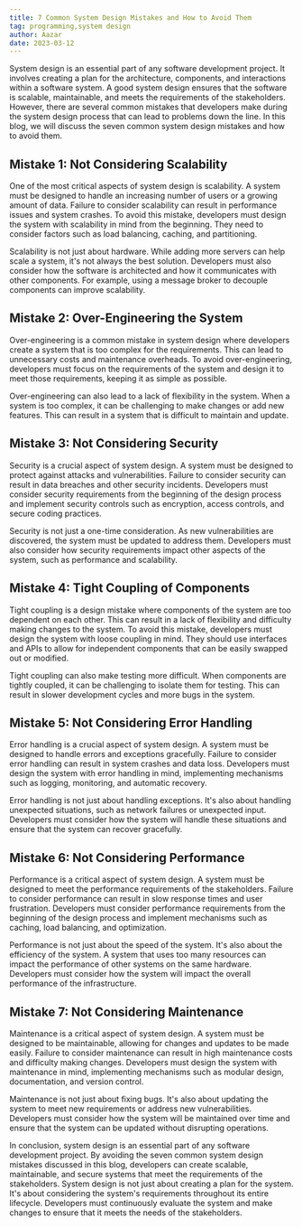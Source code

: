 ```yaml
---
title: 7 Common System Design Mistakes and How to Avoid Them
tag: programming,system design
author: Aazar
date: 2023-03-12
---
```


System design is an essential part of any software development project. It involves creating a plan for the architecture, components, and interactions within a software system. A good system design ensures that the software is scalable, maintainable, and meets the requirements of the stakeholders. However, there are several common mistakes that developers make during the system design process that can lead to problems down the line. In this blog, we will discuss the seven common system design mistakes and how to avoid them.

## Mistake 1: Not Considering Scalability

One of the most critical aspects of system design is scalability. A system must be designed to handle an increasing number of users or a growing amount of data. Failure to consider scalability can result in performance issues and system crashes. To avoid this mistake, developers must design the system with scalability in mind from the beginning. They need to consider factors such as load balancing, caching, and partitioning.

Scalability is not just about hardware. While adding more servers can help scale a system, it's not always the best solution. Developers must also consider how the software is architected and how it communicates with other components. For example, using a message broker to decouple components can improve scalability.

## Mistake 2: Over-Engineering the System

Over-engineering is a common mistake in system design where developers create a system that is too complex for the requirements. This can lead to unnecessary costs and maintenance overheads. To avoid over-engineering, developers must focus on the requirements of the system and design it to meet those requirements, keeping it as simple as possible.

Over-engineering can also lead to a lack of flexibility in the system. When a system is too complex, it can be challenging to make changes or add new features. This can result in a system that is difficult to maintain and update.

## Mistake 3: Not Considering Security

Security is a crucial aspect of system design. A system must be designed to protect against attacks and vulnerabilities. Failure to consider security can result in data breaches and other security incidents. Developers must consider security requirements from the beginning of the design process and implement security controls such as encryption, access controls, and secure coding practices.

Security is not just a one-time consideration. As new vulnerabilities are discovered, the system must be updated to address them. Developers must also consider how security requirements impact other aspects of the system, such as performance and scalability.

## Mistake 4: Tight Coupling of Components

Tight coupling is a design mistake where components of the system are too dependent on each other. This can result in a lack of flexibility and difficulty making changes to the system. To avoid this mistake, developers must design the system with loose coupling in mind. They should use interfaces and APIs to allow for independent components that can be easily swapped out or modified.

Tight coupling can also make testing more difficult. When components are tightly coupled, it can be challenging to isolate them for testing. This can result in slower development cycles and more bugs in the system.

## Mistake 5: Not Considering Error Handling

Error handling is a crucial aspect of system design. A system must be designed to handle errors and exceptions gracefully. Failure to consider error handling can result in system crashes and data loss. Developers must design the system with error handling in mind, implementing mechanisms such as logging, monitoring, and automatic recovery.

Error handling is not just about handling exceptions. It's also about handling unexpected situations, such as network failures or unexpected input. Developers must consider how the system will handle these situations and ensure that the system can recover gracefully.

## Mistake 6: Not Considering Performance

Performance is a critical aspect of system design. A system must be designed to meet the performance requirements of the stakeholders. Failure to consider performance can result in slow response times and user frustration. Developers must consider performance requirements from the beginning of the design process and implement mechanisms such as caching, load balancing, and optimization.

Performance is not just about the speed of the system. It's also about the efficiency of the system. A system that uses too many resources can impact the performance of other systems on the same hardware. Developers must consider how the system will impact the overall performance of the infrastructure.

## Mistake 7: Not Considering Maintenance

Maintenance is a critical aspect of system design. A system must be designed to be maintainable, allowing for changes and updates to be made easily. Failure to consider maintenance can result in high maintenance costs and difficulty making changes. Developers must design the system with maintenance in mind, implementing mechanisms such as modular design, documentation, and version control.

Maintenance is not just about fixing bugs. It's also about updating the system to meet new requirements or address new vulnerabilities. Developers must consider how the system will be maintained over time and ensure that the system can be updated without disrupting operations.

In conclusion, system design is an essential part of any software development project. By avoiding the seven common system design mistakes discussed in this blog, developers can create scalable, maintainable, and secure systems that meet the requirements of the stakeholders. System design is not just about creating a plan for the system. It's about considering the system's requirements throughout its entire lifecycle. Developers must continuously evaluate the system and make changes to ensure that it meets the needs of the stakeholders.